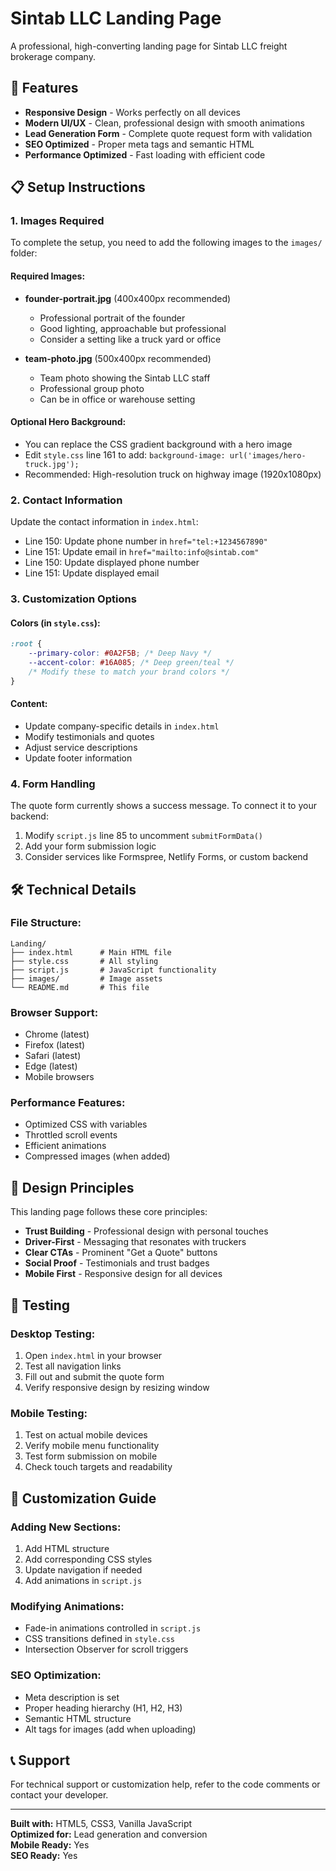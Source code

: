 # Sintab LLC Landing Page

A professional, high-converting landing page for Sintab LLC freight brokerage company.

## 🚀 Features

- **Responsive Design** - Works perfectly on all devices
- **Modern UI/UX** - Clean, professional design with smooth animations
- **Lead Generation Form** - Complete quote request form with validation
- **SEO Optimized** - Proper meta tags and semantic HTML
- **Performance Optimized** - Fast loading with efficient code

## 📋 Setup Instructions

### 1. Images Required

To complete the setup, you need to add the following images to the `images/` folder:

#### Required Images:
- **founder-portrait.jpg** (400x400px recommended)
  - Professional portrait of the founder
  - Good lighting, approachable but professional
  - Consider a setting like a truck yard or office

- **team-photo.jpg** (500x400px recommended)
  - Team photo showing the Sintab LLC staff
  - Professional group photo
  - Can be in office or warehouse setting

#### Optional Hero Background:
- You can replace the CSS gradient background with a hero image
- Edit `style.css` line 161 to add: `background-image: url('images/hero-truck.jpg');`
- Recommended: High-resolution truck on highway image (1920x1080px)

### 2. Contact Information

Update the contact information in `index.html`:
- Line 150: Update phone number in `href="tel:+1234567890"`
- Line 151: Update email in `href="mailto:info@sintab.com"`
- Line 150: Update displayed phone number
- Line 151: Update displayed email

### 3. Customization Options

#### Colors (in `style.css`):
```css
:root {
    --primary-color: #0A2F5B; /* Deep Navy */
    --accent-color: #16A085; /* Deep green/teal */
    /* Modify these to match your brand colors */
}
```

#### Content:
- Update company-specific details in `index.html`
- Modify testimonials and quotes
- Adjust service descriptions
- Update footer information

### 4. Form Handling

The quote form currently shows a success message. To connect it to your backend:

1. Modify `script.js` line 85 to uncomment `submitFormData()`
2. Add your form submission logic
3. Consider services like Formspree, Netlify Forms, or custom backend

## 🛠️ Technical Details

### File Structure:
```
Landing/
├── index.html      # Main HTML file
├── style.css       # All styling
├── script.js       # JavaScript functionality
├── images/         # Image assets
└── README.md       # This file
```

### Browser Support:
- Chrome (latest)
- Firefox (latest)
- Safari (latest)
- Edge (latest)
- Mobile browsers

### Performance Features:
- Optimized CSS with variables
- Throttled scroll events
- Efficient animations
- Compressed images (when added)

## 🎨 Design Principles

This landing page follows these core principles:
- **Trust Building** - Professional design with personal touches
- **Driver-First** - Messaging that resonates with truckers
- **Clear CTAs** - Prominent "Get a Quote" buttons
- **Social Proof** - Testimonials and trust badges
- **Mobile First** - Responsive design for all devices

## 📱 Testing

### Desktop Testing:
1. Open `index.html` in your browser
2. Test all navigation links
3. Fill out and submit the quote form
4. Verify responsive design by resizing window

### Mobile Testing:
1. Test on actual mobile devices
2. Verify mobile menu functionality
3. Test form submission on mobile
4. Check touch targets and readability

## 🔧 Customization Guide

### Adding New Sections:
1. Add HTML structure
2. Add corresponding CSS styles
3. Update navigation if needed
4. Add animations in `script.js`

### Modifying Animations:
- Fade-in animations controlled in `script.js`
- CSS transitions defined in `style.css`
- Intersection Observer for scroll triggers

### SEO Optimization:
- Meta description is set
- Proper heading hierarchy (H1, H2, H3)
- Semantic HTML structure
- Alt tags for images (add when uploading)

## 📞 Support

For technical support or customization help, refer to the code comments or contact your developer.

---

**Built with:** HTML5, CSS3, Vanilla JavaScript  
**Optimized for:** Lead generation and conversion  
**Mobile Ready:** Yes  
**SEO Ready:** Yes 